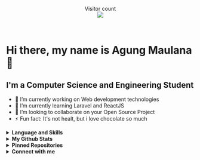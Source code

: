 <div>
  
  <!-- **kurt69-dev** is a ✨ _special_ ✨ repository because its `README.md` (this file) appears on your GitHub profile. -->
  
  <p align="center"> 
    Visitor count<br />
    <img src="https://profile-counter.glitch.me/kurt69-dev/count.svg" />
  </p>
  
  <br />
  
  <h1> Hi there, my name is Agung Maulana 👋 </h1>
  
  <h2> I'm a Computer Science and Engineering Student </h2>
  
  - 🔭 I’m currently working on Web development technologies
  - 🌱 I’m currently learning Laravel and ReactJS
  - 👯 I’m looking to collaborate on your Open Source Project
  - ⚡ Fun fact: It's not healt, but i love chocolate so much
  <details>
    <summary><b>Language and Skills</b></summary>
    <p align="center">
      <a href="https://www.linux.org/" target="_blank"><img src="https://devicons.github.io/devicon/devicon.git/icons/linux/linux-original.svg" alt="linux" width="40" height="40" /></a>
      <a href="https://www.gnu.org/software/bash/" target="_blank"><img src="https://www.vectorlogo.zone/logos/gnu_bash/gnu_bash-icon.svg" alt="bash" width="40" height="40" /></a>
      <a href="https://www.w3.org/html/" target="_blank"><img src="https://raw.githubusercontent.com/kurt69-dev/kurt69-dev/4d395b4c821a71cfeb7394889d9154ca1a78a20b/images/html.svg" alt="html5" width="40" height="40" /></a>
      <a href="https://www.w3.org/css/" target="_blank"><img src="https://raw.githubusercontent.com/kurt69-dev/kurt69-dev/4d395b4c821a71cfeb7394889d9154ca1a78a20b/images/css.svg" alt="css" width="40" height="40" /></a>
      <a href="https://www.w3.org/javascript/" target="_blank"><img src="https://raw.githubusercontent.com/kurt69-dev/kurt69-dev/main/images/js.svg" alt="js" width="40" height="40" /></a>
      <a href="https://www.php.net" target="_blank"><img src="https://raw.githubusercontent.com/kurt69-dev/kurt69-dev/main/images/php.svg" alt="php" width="40" height="40" /></a>
      <a href="https://www.python.org" target="_blank"><img src="https://devicons.github.io/devicon/devicon.git/icons/python/python-original.svg" alt="python" width="40" height="40" /></a>
      <a href="https://laravel.com/" target="_blank"><img src="https://devicons.github.io/devicon/devicon.git/icons/laravel/laravel-plain-wordmark.svg" alt="laravel" width="40" height="40" /></a>
      <a href="https://www.vuejs.org/" target="_blank"><img src="https://www.vectorlogo.zone/logos/vuejs/vuejs-icon.svg" alt="vuejs" width="40" height="40" /></a>
      <a href="https://reactjs.org/" target="_blank"><img src="https://www.vectorlogo.zone/logos/reactjs/reactjs-icon.svg" alt="reactjs" width="40" height="40" /></a>
      <a href="https://git-scm.com/" target="_blank"><img src="https://www.vectorlogo.zone/logos/git-scm/git-scm-icon.svg" alt="git" width="40" height="40" /></a>
      <a href="https://mysql.com" target="_blank"><img src="https://www.vectorlogo.zone/logos/mysql/mysql-icon.svg" alt="mysql" width="40" height="40" /></a>
    </p>
  </details>
  <details>
    <summary><b>My Github Stats</b></summary>
    <img alt="kurt69-dev's github stats" src="https://github-readme-stats.vercel.app/api?username=kurt69-dev&count_private=true&hide=issues&show_icons=true&hide_border=true&include_all_commits=true&line_height=24" />
    <img align="right" alt="GIF" height="170px" src="https://media.giphy.com/media/dxn6fRlTIShoeBr69N/giphy.gif" />
  
   [![Top Langs](https://github-readme-stats.vercel.app/api/top-langs/?username=kurt69-dev&layout=compact)](https://github.com/anuraghazra/github-readme-stats)
   
   [![willianrod's wakatime stats](https://github-readme-stats.vercel.app/api/wakatime?username=kurt69-dev)](https://github.com/anuraghazra/github-readme-stats)
     
  </details>
  <details>
    <summary><b>Pinned Repositories</b></summary>
    <p align="center">
      <img alt="Pinned Repository" src="https://github-readme-stats.vercel.app/api/pin/?username=kurt69-dev&repo=kurt69-dev&hide_border=true" />
    </p>
  </details>
  <details>
    <summary><b>Connect with me</b></summary>
    <p align="center">
      <i>Let's connect and chat! We are about to Change the World.</i><br /><br />
      <a href="#" target="blank"><img align="center" src="https://cdn.jsdelivr.net/npm/simple-icons@3.0.1/icons/twitter.svg" alt="#" height="30" width="40" /></a>
      <a href="#" target="blank"><img align="center" src="https://cdn.jsdelivr.net/npm/simple-icons@3.0.1/icons/linkedin.svg" alt="#" height="30" width="40" /></a>
      <a href="https://fb.com/" target="blank"><img align="center" src="https://cdn.jsdelivr.net/npm/simple-icons@3.0.1/icons/facebook.svg" alt="#" height="30" width="40" /></a>
      <a href="https://instagram.com/" target="blank"><img align="center" src="https://cdn.jsdelivr.net/npm/simple-icons@3.0.1/icons/instagram.svg" alt="__agungid" height="30" width="40" /></a>
      <a href="https://codepen.io/kurt69" target="blank"><img align="center" src="https://cdn.jsdelivr.net/npm/simple-icons@3.0.1/icons/codepen.svg" alt="kurt1337" height="30" width="40" /></a>
    </p>
  </details>
</div>
